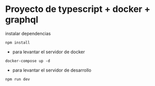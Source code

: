 # Proyecto de typescript + docker + graphql

instalar dependencias

```
npm install
```

- para levantar el servidor de docker

```
docker-compose up -d
```

- para levantar el servidor de desarrollo

```
npm run dev
```
